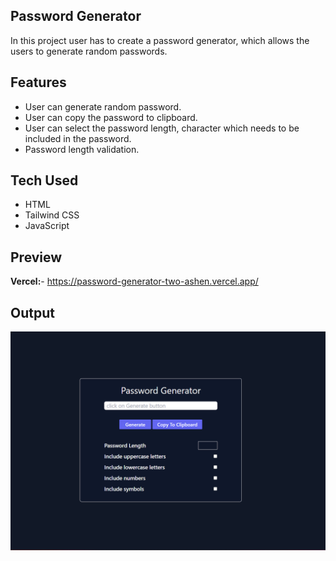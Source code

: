 ## Password Generator

In this project user has to create a password generator, which allows the users to generate random passwords.

## Features

- User can generate random password.
- User can copy the password to clipboard.
- User can select the password length, character which needs to be included in the password.
- Password length validation.

## Tech Used

- HTML
- Tailwind CSS
- JavaScript

## Preview

**Vercel:**- https://password-generator-two-ashen.vercel.app/

## Output

![final output](/final_output.png)
